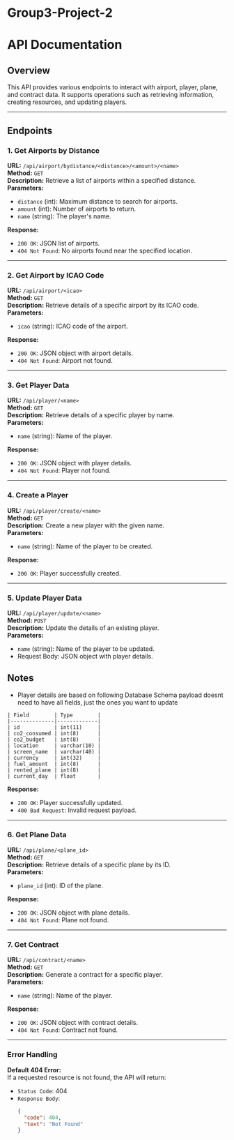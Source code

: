 # Group3-Project-2

# API Documentation

## Overview
This API provides various endpoints to interact with airport, player, plane, and contract data. It supports operations such as retrieving information, creating resources, and updating players.

---

## Endpoints

### 1. Get Airports by Distance
**URL:** `/api/airport/bydistance/<distance>/<amount>/<name>`  
**Method:** `GET`  
**Description:** Retrieve a list of airports within a specified distance.  
**Parameters:**  
- `distance` (int): Maximum distance to search for airports.  
- `amount` (int): Number of airports to return.  
- `name` (string): The player's name.  

**Response:**
- `200 OK`: JSON list of airports.  
- `404 Not Found`: No airports found near the specified location.  

---

### 2. Get Airport by ICAO Code
**URL:** `/api/airport/<icao>`  
**Method:** `GET`  
**Description:** Retrieve details of a specific airport by its ICAO code.  
**Parameters:**  
- `icao` (string): ICAO code of the airport.  

**Response:**
- `200 OK`: JSON object with airport details.  
- `404 Not Found`: Airport not found.  

---

### 3. Get Player Data
**URL:** `/api/player/<name>`  
**Method:** `GET`  
**Description:** Retrieve details of a specific player by name.  
**Parameters:**  
- `name` (string): Name of the player.  

**Response:**
- `200 OK`: JSON object with player details.  
- `404 Not Found`: Player not found.  

---

### 4. Create a Player
**URL:** `/api/player/create/<name>`  
**Method:** `GET`  
**Description:** Create a new player with the given name.  
**Parameters:**  
- `name` (string): Name of the player to be created.  

**Response:**
- `200 OK`: Player successfully created.  

---

### 5. Update Player Data
**URL:** `/api/player/update/<name>`  
**Method:** `POST`  
**Description:** Update the details of an existing player.  
**Parameters:**  
- `name` (string): Name of the player to be updated.  
- Request Body: JSON object with player details.
## Notes
- Player details are based on following Database Schema payload doesnt need to have
all fields, just the ones you want to update
```
| Field        | Type        |
|--------------|-------------|
| id           | int(11)     |
| co2_consumed | int(8)      |
| co2_budget   | int(8)      |
| location     | varchar(10) |
| screen_name  | varchar(40) |
| currency     | int(32)     |
| fuel_amount  | int(8)      |
| rented_plane | int(8)      |
| current_day  | float       |
```


**Response:**
- `200 OK`: Player successfully updated.  
- `400 Bad Request`: Invalid request payload.  

---

### 6. Get Plane Data
**URL:** `/api/plane/<plane_id>`  
**Method:** `GET`  
**Description:** Retrieve details of a specific plane by its ID.  
**Parameters:**  
- `plane_id` (int): ID of the plane.  

**Response:**
- `200 OK`: JSON object with plane details.  
- `404 Not Found`: Plane not found.  

---

### 7. Get Contract
**URL:** `/api/contract/<name>`  
**Method:** `GET`  
**Description:** Generate a contract for a specific player.  
**Parameters:**  
- `name` (string): Name of the player.  

**Response:**
- `200 OK`: JSON object with contract details.  
- `404 Not Found`: Contract not found.  

---

### Error Handling
**Default 404 Error:**  
If a requested resource is not found, the API will return:  
- `Status Code`: 404  
- `Response Body`:  
  ```json
  {
    "code": 404,
    "text": "Not Found"
  }
